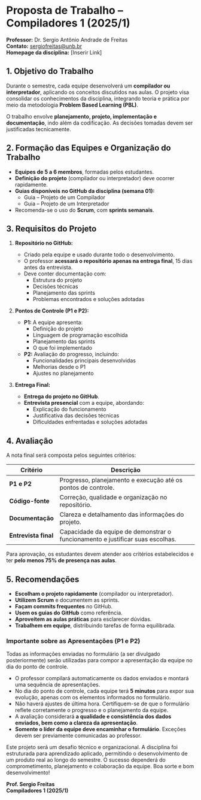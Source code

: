 # **Proposta de Trabalho – Compiladores 1 (2025/1)**

**Professor:** Dr. Sergio Antônio Andrade de Freitas  
**Contato:** sergiofreitas@unb.br  
**Homepage da disciplina:** [Inserir Link]

## **1. Objetivo do Trabalho**

Durante o semestre, cada equipe desenvolverá um **compilador ou interpretador**, aplicando os conceitos discutidos nas aulas. O projeto visa consolidar os conhecimentos da disciplina, integrando teoria e prática por meio da metodologia **Problem Based Learning (PBL)**. 

O trabalho envolve **planejamento, projeto, implementação e documentação**, indo além da codificação. As decisões tomadas devem ser justificadas tecnicamente.

## **2. Formação das Equipes e Organização do Trabalho**

- **Equipes de 5 a 6 membros**, formadas pelos estudantes.
- **Definição do projeto** (compilador ou interpretador) deve ocorrer rapidamente.
- **Guias disponíveis no GitHub da disciplina (semana 01):**  
  - Guia – Projeto de um Compilador  
  - Guia – Projeto de um Interpretador  
- Recomenda-se o uso do **Scrum**, com **sprints semanais**.

## **3. Requisitos do Projeto**

1. **Repositório no GitHub:**  
   - Criado pela equipe e usado durante todo o desenvolvimento.
   - O professor **acessará o repositório apenas na entrega final**, 15 dias antes da entrevista.
   - Deve conter documentação com:
     - Estrutura do projeto
     - Decisões técnicas
     - Planejamento das sprints
     - Problemas encontrados e soluções adotadas

2. **Pontos de Controle (P1 e P2):**  
   - **P1:** A equipe apresenta:
     - Definição do projeto
     - Linguagem de programação escolhida
     - Planejamento das sprints
     - O que foi implementado
   - **P2:** Avaliação do progresso, incluindo:
     - Funcionalidades principais desenvolvidas
     - Melhorias desde o P1
     - Ajustes no planejamento

3. **Entrega Final:**  
   - **Entrega do projeto no GitHub**.
   - **Entrevista presencial** com a equipe, abordando:
     - Explicação do funcionamento
     - Justificativa das decisões técnicas
     - Dificuldades enfrentadas e soluções adotadas

## **4. Avaliação**

A nota final será composta pelos seguintes critérios:

| **Critério** | **Descrição** |
|-------------|--------------|
| **P1 e P2** | Progresso, planejamento e execução até os pontos de controle. |
| **Código-fonte** | Correção, qualidade e organização no repositório. |
| **Documentação** | Clareza e detalhamento das informações do projeto. |
| **Entrevista final** | Capacidade da equipe de demonstrar o funcionamento e justificar suas escolhas. |

Para aprovação, os estudantes devem atender aos critérios estabelecidos e ter **pelo menos 75% de presença nas aulas**.

## **5. Recomendações**

- **Escolham o projeto rapidamente** (compilador ou interpretador).
- **Utilizem Scrum** e documentem as sprints.
- **Façam commits frequentes** no GitHub.
- **Usem os guias do GitHub** como referência.
- **Aproveitem as aulas práticas** para esclarecer dúvidas.
- **Trabalhem em equipe**, distribuindo tarefas de forma equilibrada.

### **Importante sobre as Apresentações (P1 e P2)**

Todas as informações enviadas no formulário (a ser divulgado posteriormente) serão utilizadas para compor a apresentação da equipe no dia do ponto de controle. 

- O professor compilará automaticamente os dados enviados e montará uma sequência de apresentações.
- No dia do ponto de controle, cada equipe terá **5 minutos** para expor sua evolução, apenas com os elementos informados no formulário.
- Não haverá ajustes de última hora. Certifiquem-se de que o formulário reflete corretamente o progresso e o planejamento da equipe.
- A avaliação considerará **a qualidade e consistência dos dados enviados, bem como a clareza da apresentação**.
- **Somente o líder da equipe deve encaminhar o formulário**. Exceções devem ser previamente comunicadas ao professor.

Este projeto será um desafio técnico e organizacional. A disciplina foi estruturada para aprendizado aplicado, permitindo o desenvolvimento de um produto real ao longo do semestre. O sucesso dependerá do comprometimento, planejamento e colaboração da equipe. Boa sorte e bom desenvolvimento!

**Prof. Sergio Freitas**  
**Compiladores 1 (2025/1)**